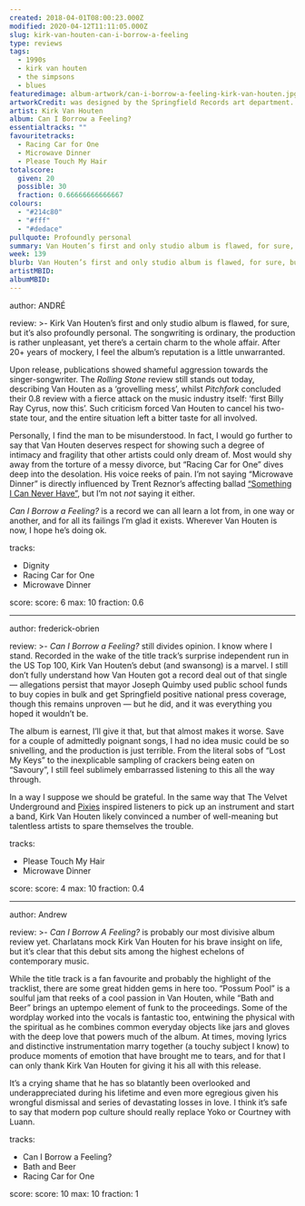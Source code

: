 ```yaml
---
created: 2018-04-01T08:00:23.000Z
modified: 2020-04-12T11:11:05.000Z
slug: kirk-van-houten-can-i-borrow-a-feeling
type: reviews
tags:
  - 1990s
  - kirk van houten
  - the simpsons
  - blues
featuredimage: album-artwork/can-i-borrow-a-feeling-kirk-van-houten.jpg
artworkCredit: was designed by the Springfield Records art department. Van Houten insisted on 48 variations being made before deciding he liked the first one the best. The cost of making so many covers, combined with the historic underperformance of the album, led to Springfield Records going bankrupt at the start of 1997.
artist: Kirk Van Houten
album: Can I Borrow a Feeling?
essentialtracks: ""
favouritetracks:
  - Racing Car for One
  - Microwave Dinner
  - Please Touch My Hair
totalscore:
  given: 20
  possible: 30
  fraction: 0.66666666666667
colours:
  - "#214c80"
  - "#fff"
  - "#dedace"
pullquote: Profoundly personal
summary: Van Houten’s first and only studio album is flawed, for sure, but it’s also profoundly personal. The songwriting is ordinary, the production is rather unpleasant, yet there’s a certain charm to the whole affair. After 20+ years of mockery, I feel the album’s reputation is a little unwarranted.
week: 139
blurb: Van Houten’s first and only studio album is flawed, for sure, but also profoundly personal. After 20+ years of mockery its reputation seems a tad unwarranted.
artistMBID: 
albumMBID:
---
```

author: ANDRÉ

review: >-
  Kirk Van Houten’s first and only studio album is flawed, for sure, but it’s also profoundly personal. The songwriting is ordinary, the production is rather unpleasant, yet there’s a certain charm to the whole affair. After 20+ years of mockery, I feel the album’s reputation is a little unwarranted. 
  
  Upon release, publications showed shameful aggression towards the singer-songwriter. The *Rolling Stone* review still stands out today, describing Van Houten as a ‘grovelling mess’, whilst *Pitchfork* concluded their 0.8 review with a fierce attack on the music industry itself: ‘first Billy Ray Cyrus, now this’. Such criticism forced Van Houten to cancel his two-state tour, and the entire situation left a bitter taste for all involved. 
  
  Personally, I find the man to be misunderstood. In fact, I would go further to say that Van Houten deserves respect for showing such a degree of intimacy and fragility that other artists could only dream of. Most would shy away from the torture of a messy divorce, but “Racing Car for One” dives deep into the desolation. His voice reeks of pain. I’m not saying “Microwave Dinner” is directly influenced by Trent Reznor’s affecting ballad [“Something I Can Never Have”](https://www.youtube.com/watch?v=WAGAoy5WZWY), but I’m not *not* saying it either. 
  
  *Can I Borrow a Feeling?* is a record we can all learn a lot from, in one way or another, and for all its failings I’m glad it exists. Wherever Van Houten is now, I hope he’s doing ok.
  
tracks:
  - Dignity
  - ­Racing Car for One
  - ­Microwave Dinner

score:
  score: 6
  max: 10
  fraction: 0.6

---
author: frederick-obrien

review: >-
  *Can I Borrow a Feeling?* still divides opinion. I know where I stand. Recorded in the wake of the title track’s surprise independent run in the US Top 100, Kirk Van Houten’s debut (and swansong) is a marvel. I still don’t fully understand how Van Houten got a record deal out of that single — allegations persist that mayor Joseph Quimby used public school funds to buy copies in bulk and get Springfield positive national press coverage, though this remains unproven — but he did, and it was everything you hoped it wouldn’t be. 
  
  The album is earnest, I’ll give it that, but that almost makes it worse. Save for a couple of admittedly poignant songs, I had no idea music could be so snivelling, and the production is just terrible. From the literal sobs of “Lost My Keys” to the inexplicable sampling of crackers being eaten on “Savoury”, I still feel sublimely embarrassed listening to this all the way through. 
  
  In a way I suppose we should be grateful. In the same way that The Velvet Underground and [Pixies](/reviews/pixies-doolittle/) inspired listeners to pick up an instrument and start a band, Kirk Van Houten likely convinced a number of well-meaning but talentless artists to spare themselves the trouble.

tracks:
  - Please Touch My Hair
  - ­Microwave Dinner

score:
  score: 4
  max: 10
  fraction: 0.4

---
author: Andrew

review: >-
  *Can I Borrow A Feeling?* is probably our most divisive album review yet. Charlatans mock Kirk Van Houten for his brave insight on life, but it’s clear that this debut sits among the highest echelons of contemporary music. 
  
  While the title track is a fan favourite and probably the highlight of the tracklist, there are some great hidden gems in here too. “Possum Pool” is a soulful jam that reeks of a cool passion in Van Houten, while “Bath and Beer” brings an uptempo element of funk to the proceedings. Some of the wordplay worked into the vocals is fantastic too, entwining the physical with the spiritual as he combines common everyday objects like jars and gloves with the deep love that powers much of the album. At times, moving lyrics and distinctive instrumentation marry together (a touchy subject I know) to produce moments of emotion that have brought me to tears, and for that I can only thank Kirk Van Houten for giving it his all with this release. 
  
  It’s a crying shame that he has so blatantly been overlooked and underappreciated during his lifetime and even more egregious given his wrongful dismissal and series of devastating losses in love. I think it’s safe to say that modern pop culture should really replace Yoko or Courtney with Luann.

tracks:
  - Can I Borrow a Feeling?
  - ­Bath and Beer
  - ­Racing Car for One
  
score:
  score: 10
  max: 10
  fraction: 1
